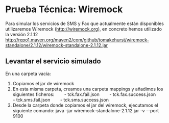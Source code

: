 # Prueba Técnica: Wiremock
Para simular los servicios de SMS y Fax que actualmente están disponibles utilizaremos Wiremock (http://wiremock.org), en concreto hemos utilizado la versión 2.1.12
http://repo1.maven.org/maven2/com/github/tomakehurst/wiremock-standalone/2.1.12/wiremock-standalone-2.1.12.jar
## Levantar el servicio simulado
En una carpeta vacía:
1) Copiamos el jar de wiremock
2) En esta misma carpeta, creamos una carpeta mappings y añadimos los siguientes ficheros:
&nbsp;&nbsp;&nbsp;&nbsp;&nbsp;&nbsp; - tck.fax.fail.json
&nbsp;&nbsp;&nbsp;&nbsp;&nbsp;&nbsp; - tck.fax.success.json
&nbsp;&nbsp;&nbsp;&nbsp;&nbsp;&nbsp; - tck.sms.fail.json
&nbsp;&nbsp;&nbsp;&nbsp;&nbsp;&nbsp; - tck.sms.success.json
3) Desde la carpeta donde copiamos el jar del wiremock, ejecutamos el siguiente comando:
	java -jar wiremock-standalone-2.1.12.jar -v --port 9100
